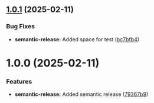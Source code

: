 ## [1.0.1](https://github.com/derBobby/p2signal-notification/compare/v1.0.0...v1.0.1) (2025-02-11)


### Bug Fixes

* **semantic-release:** Added space for test ([bc7bfb4](https://github.com/derBobby/p2signal-notification/commit/bc7bfb4ea400b4587bcea5768914e36b9177e9f3))

# 1.0.0 (2025-02-11)


### Features

* **semantic-release:** Added semantic release ([79367b9](https://github.com/derBobby/p2signal-notification/commit/79367b9360eba31327680a36d3b96e947650f6f0))
